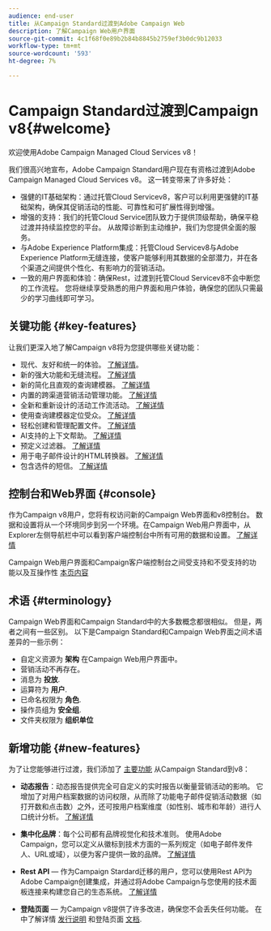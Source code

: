 ```yaml
---
audience: end-user
title: 从Campaign Standard过渡到Adobe Campaign Web
description: 了解Campaign Web用户界面
source-git-commit: 4c1f68f0e89b2b84b8845b2759ef3b0dc9b12033
workflow-type: tm+mt
source-wordcount: '593'
ht-degree: 7%

---
```



# Campaign Standard过渡到Campaign v8{#welcome}

<!--
We are thrilled to annonce that you, as a Campaign Standard user, can now benefit from the new version of Adobe Campaign Web User Interface. The migration is seemless and will allow you to use all the intuitive features designed to simplify the creation of personalized cross-channel campaigns. Campaign Web User Interface also brings a connected canvas with Adobe Experience Platform for a unified experience.
-->

欢迎使用Adobe Campaign Managed Cloud Services v8！

我们很高兴地宣布，Adobe Campaign Standard用户现在有资格过渡到Adobe Campaign Managed Cloud Services v8。 这一转变带来了许多好处：

* 强健的IT基础架构：通过托管Cloud Servicev8，客户可以利用更强健的IT基础架构，确保其促销活动的性能、可靠性和可扩展性得到增强。
* 增强的支持：我们的托管Cloud Service团队致力于提供顶级帮助，确保平稳过渡并持续监控您的平台。 从故障诊断到主动维护，我们为您提供全面的服务。
* 与Adobe Experience Platform集成：托管Cloud Servicev8与Adobe Experience Platform无缝连接，使客户能够利用其数据的全部潜力，并在各个渠道之间提供个性化、有影响力的营销活动。
* 一致的用户界面和体验：确保Rest，过渡到托管Cloud Servicev8不会中断您的工作流程。 您将继续享受熟悉的用户界面和用户体验，确保您的团队只需最少的学习曲线即可学习。

<!--
As a Campaign Standard user, we now offer you a way to migrate to Adobe Campaign v8. You will benefit from both the new Campaign Web interface and the v8 console.
-->

## 关键功能 {#key-features}

让我们更深入地了解Campaign v8将为您提供哪些关键功能：

* 现代、友好和统一的体验。 [了解详情](../get-started/connect-to-campaign.md)。
* 新的强大功能和无缝流程。 [了解详情](../get-started/user-interface.md)
* 新的简化且直观的查询建模器。 [了解详情](../query/query-modeler-overview.md)
* 内置的跨渠道营销活动管理功能。 [了解详情](../msg/gs-messages.md)
* 全新和重新设计的活动工作流活动。 [了解详情](../workflows/gs-workflows.md)
* 使用查询建模器定位受众。 [了解详情](../query/query-modeler-overview.md)
* 轻松创建和管理配置文件。 [了解详情](../audience/about-recipients.md)
* AI支持的上下文帮助。 [了解详情](../get-started/using-ai.md)
* 预定义过滤器。 [了解详情](../get-started/predefined-filters.md)
* 用于电子邮件设计的HTML转换器。 [了解详情](../email/existing-content.md)
* 包含选件的短信。 [了解详情](../msg/offers.md)

## 控制台和Web界面 {#console}

作为Campaign v8用户，您将有权访问新的Campaign Web界面和v8控制台。 数据和设置将从一个环境同步到另一个环境。在Campaign Web用户界面中，从Explorer左侧导航栏中可以看到客户端控制台中所有可用的数据和设置。 [了解详情](../get-started/user-interface.md#user-interface-explorer)

Campaign Web用户界面和Campaign客户端控制台之间受支持和不受支持的功能以及互操作性 [本页内容](../get-started/capability-matrix.md)

## 术语 {#terminology}

Campaign Web界面和Campaign Standard中的大多数概念都很相似。 但是，两者之间有一些区别。 以下是Campaign Standard和Campaign Web界面之间术语差异的一些示例：

<!--
* Profiles are **Recipients** in the console. [Learn more](../audience/gs-audiences-recipients.md).
* Test profiles are **Seed addresses**. [Learn more](../preview-test/test-deliveries.md).
* The delivery preparation is the **Delivery analysis**. [Learn more](../monitor/prepare-send.md).
* Audiences are **Lists**. [Learn more](../audience/gs-audiences-recipients.md).
-->

* 自定义资源为 **架构** 在Campaign Web用户界面中。
* 营销活动不再存在。
* 消息为 **投放**.
* 运算符为 **用户**.
* 已命名权限为 **角色**.
* 操作员组为 **安全组**.
* 文件夹权限为 **组织单位**

## 新增功能 {#new-features}

为了让您能够进行过渡，我们添加了 [主要功能](https://experienceleague.adobe.com/docs/experience-cloud/campaign/campaign-standard-migration-home.html) 从Campaign Standard到v8：

* **动态报告**：动态报告提供完全可自定义的实时报告以衡量营销活动的影响。 它增加了对用户档案数据的访问权限，从而除了功能电子邮件促销活动数据（如打开数和点击数）之外，还可按用户档案维度（如性别、城市和年龄）进行人口统计分析。 [了解详情](https://experienceleague.adobe.com/docs/experience-cloud/campaign/reporting/get-started-reporting.html)

* **集中化品牌**：每个公司都有品牌视觉化和技术准则。 使用Adobe Campaign，您可以定义从徽标到技术方面的一系列规定（如电子邮件发件人、URL或域），以便为客户提供一致的品牌。 [了解详情](https://experienceleague.adobe.com/docs/experience-cloud/campaign/branding/branding-gs.html)

* **Rest API**  — 作为Campaign Stardard迁移的用户，您可以使用Rest API为Adobe Campaign创建集成，并通过将Adobe Campaign与您使用的技术面板连接来构建您自己的生态系统。 [了解详情](https://experienceleague.adobe.com/docs/experience-cloud/campaign/apis/get-started-apis.html)

* **登陆页面**  — 为Campaign v8提供了许多改进，确保您不会丢失任何功能。 在中了解详情 [发行说明](../rn/release-notes.md#new-24-4) 和登陆页面 [文档](../landing-pages/get-started-lp.md).

<!--
* Delivery Alerting: In addition to viewing notifications directly in Campaign, Adobe Campaign also provides an email alerting system to trigger email alerts to users or external stakeholders of important system activities. Create, manage, and receive customizable alerts and dashboards to keep track of delivery successes or failures. Adobe Campaign Delivery Alerting boosts efficiency by keeping all involved Adobe Campaign users in a company automatically informed about the delivery execution status, via email and dashboard. 

* Landing Pages: Landing pages are web forms that can be used to capture information on your audiences, offer subscriptions to a service, display data and grow your database. Landing pages can also be used for acquiring or updating existing profiles, and to set up a double opt-in mechanism, allowing you to to protect the platform from wrong or invalid email addresses, or spambots. [Learn more](../landing-pages/get-started-lp.md)
-->